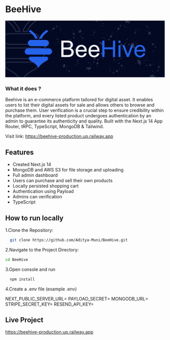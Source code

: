 # BeeHive

[![Project Image](https://raw.githubusercontent.com/Aditya-Muni/BeeHive/main/public/thumbnail.png)](https://beehive-production.up.railway.app/)

### What it does ?

Beehive is an e-commerce platform tailored for digital asset. It enables users to list their digital assets for sale and allows others to browse and purchase them. User verification is a crucial step to ensure credibility within the platform, and every listed product undergoes authentication by an admin to guarantee its authenticity and quality.
Built with the Next.js 14 App Router, tRPC, TypeScript, MongoDB & Tailwind.

Visit link: https://beehive-production.up.railway.app

## Features

- Created Next.js 14
- MongoDB and AWS S3 for file storage and uploading
- Full admin dashboard
- Users can purchase and sell their own products
- Locally persisted shopping cart
- Authentication using Payload
- Admins can verification
- TypeScript

## How to run locally

1.Clone the Repository:

```bash
  git clone https://github.com/Aditya-Muni/BeeHive.git
```

2.Navigate to the Project Directory:

```bash
cd BeeHive
```

3.Open console and run

```bash
  npm install
```

4.Create a .env file (example .env)

NEXT_PUBLIC_SERVER_URL=
PAYLOAD_SECRET=
MONGODB_URL=
STRIPE_SECRET_KEY=
RESEND_API_KEY=

## Live Project

https://beehive-production.up.railway.app
